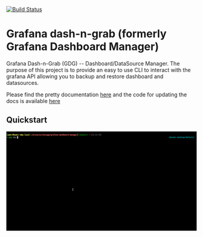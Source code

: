 [![Build Status](https://cloud.drone.io/api/badges/esnet/gdg/status.svg)](https://cloud.drone.io/esnet/gdg)

# Grafana dash-n-grab (formerly Grafana Dashboard Manager)

Grafana Dash-n-Grab (GDG) -- Dashboard/DataSource Manager.  The purpose of this project is to provide an easy to use CLI to interact with the grafana API allowing you to backup and restore dashboard and datasources.

Please find the pretty documentation [here](https://netsage-project.github.io/gdg/docs/usage_guide/) and the code for updating the docs is available [here](https://github.com/netsage-project/gdg/blob/master/documentation/content/docs/usage_guide.md)


## Quickstart 

![Quickstart screen](assets/quickstart.gif)


